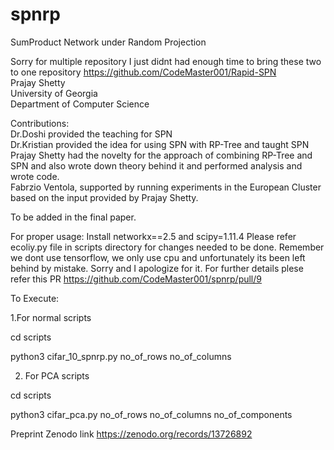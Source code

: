 # spnrp
SumProduct Network under Random Projection

Sorry for multiple repository I just didnt had enough time to bring these two to one repository 
https://github.com/CodeMaster001/Rapid-SPN </br>
Prajay Shetty </br>
University of Georgia </br>
Department of Computer Science </br>

Contributions:</br>
Dr.Doshi provided the teaching for SPN </br>
Dr.Kristian provided the idea for using SPN with RP-Tree and taught SPN </br>
Prajay Shetty had the novelty for the approach of combining RP-Tree and SPN and also wrote down theory behind it and performed analysis and wrote code. </br>
Fabrzio Ventola, supported by running experiments in the European Cluster based on the input provided by Prajay Shetty. </br>

To be added in the final paper.</br>

For proper usage:
Install networkx==2.5 and scipy=1.11.4
Please refer ecoliy.py file in scripts directory for changes needed to be done. Remember we dont use tensorflow, we only use cpu and unfortunately its been left behind by mistake. Sorry and I apologize for it.
For further details plese refer this PR https://github.com/CodeMaster001/spnrp/pull/9

To Execute:

1.For normal scripts

cd scripts

python3 cifar_10_spnrp.py no_of_rows no_of_columns

2. For PCA scripts
   
cd scripts

python3 cifar_pca.py no_of_rows no_of_columns no_of_components

Preprint Zenodo link https://zenodo.org/records/13726892
